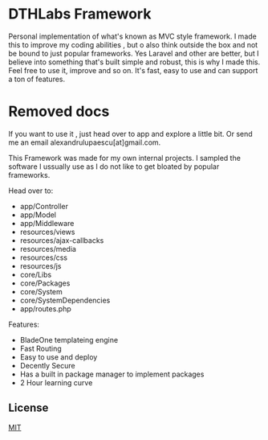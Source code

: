 
# DTHLabs Framework
Personal implementation of what's known as  MVC style framework. 
I made this to improve my coding abilities ,
but o also think outside the box and not be bound to just popular frameworks.
Yes Laravel and other are better, but I believe into something that's built simple 
and robust, this is why I made this. 
Feel free to use it, improve and so on. 
It's fast, easy to use and can support a ton of features.

# Removed docs 

If you want to use it , just head over to app and explore a little bit.
Or send me an email alexandrulupaescu[at]gmail.com.

This Framework was made for my own internal projects. I sampled the software I ussually use
as I do not like to get bloated by popular frameworks.

Head over to:
- app/Controller
- app/Model
- app/Middleware
- resources/views
- resources/ajax-callbacks
- resources/media
- resources/css
- resources/js
- core/Libs
- core/Packages
- core/System
- core/SystemDependencies
- app/routes.php


Features:
 - BladeOne templateing engine
 - Fast Routing 
 - Easy to use and deploy
 - Decently Secure
 - Has a built in package manager to implement packages
 - 2 Hour learning curve





## License

[MIT](https://choosealicense.com/licenses/mit/)

  